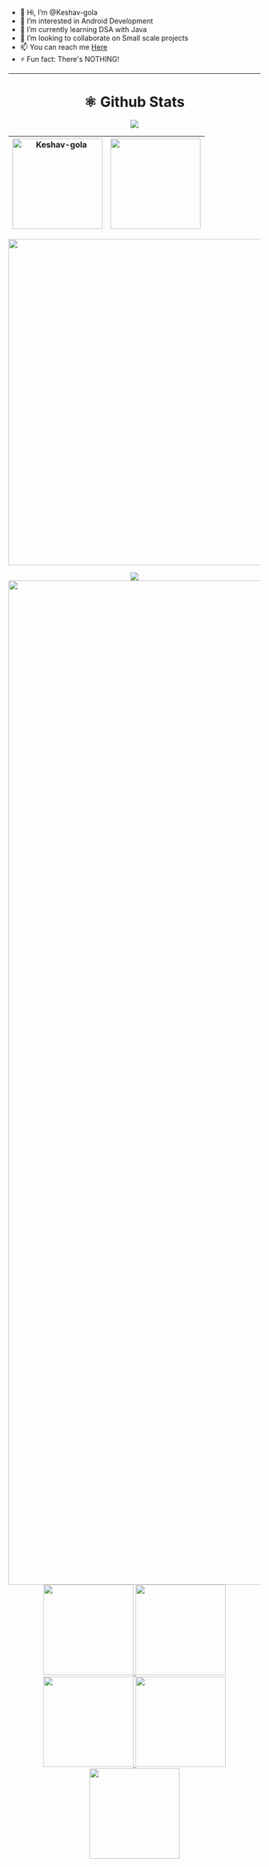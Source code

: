 - 👋 Hi, I’m @Keshav-gola
- 👀 I’m interested in Android Development
- 🌱 I’m currently learning DSA with Java
- 💞️ I’m looking to collaborate on Small scale projects
- 📫 You can reach me [Here](mailto:keshavgola285@gmail.com)
- ⚡ Fun fact: There's NOTHING!

---

<div align="center">
    <h1 align="center"> ⚛️ Github Stats</h1>

<img src="https://github-profile-trophy.vercel.app/?username=Keshav-gola&theme=radical&no-frame=false&no-bg=false&margin-w=4">

  |<img align="center" height="180em" src="https://github-readme-stats.vercel.app/api?username=Keshav-gola&theme=dark&show_icons=true&count_private=true" alt=Keshav-gola>|<img align="center" height="180em" src="https://github-readme-stats.vercel.app/api/top-langs/?username=Keshav-gola&theme=dark&show_icons=true&layout=compact">|
  |---|---|

<img src="https://github-readme-streak-stats.herokuapp.com?user=Keshav-gola&theme=tokyonight" width="650px"><br>

<img align="center" src="https://github-readme-activity-graph.vercel.app/graph?username=Keshav-gola&theme=github-compact">

</div> 

<img width="2000rem" src="https://raw.githubusercontent.com/SamirPaulb/SamirPaulb/main/assets/rainbow-superthin.webp">

<br>

<div align="center">
  <a href="https://github.com/Keshav-gola">
  <img height="180em" src="http://github-profile-summary-cards.vercel.app/api/cards/stats?username=Keshav-gola&theme=dark">
  <img height="180em" src="http://github-profile-summary-cards.vercel.app/api/cards/most-commit-language?username=Keshav-gola&theme=dark">
  <img height="180em" src="http://github-profile-summary-cards.vercel.app/api/cards/repos-per-language?username=Keshav-gola&theme=dark">
  <img height="180em" src="http://github-profile-summary-cards.vercel.app/api/cards/productive-time?username=Keshav-gola&theme=dark&utcOffset=8">
  <img height="180em" src="http://github-profile-summary-cards.vercel.app/api/cards/profile-details?username=Keshav-gola&theme=dark">
</div>